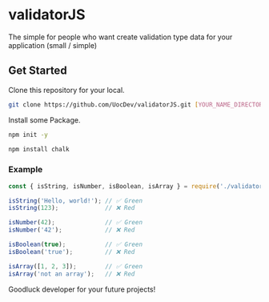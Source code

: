 # validatorJS
The simple for people who want create validation type data for your application (small / simple)

## Get Started
Clone this repository for your local.
```bash
git clone https://github.com/UocDev/validatorJS.git [YOUR_NAME_DIRECTORY]
```
Install some Package.
```bash
npm init -y
```
```bash
npm install chalk
```

### Example
```js
const { isString, isNumber, isBoolean, isArray } = require('./validator');

isString('Hello, world!'); // ✅ Green
isString(123);             // ❌ Red

isNumber(42);              // ✅ Green
isNumber('42');            // ❌ Red

isBoolean(true);           // ✅ Green
isBoolean('true');         // ❌ Red

isArray([1, 2, 3]);        // ✅ Green
isArray('not an array');   // ❌ Red
```
Goodluck developer for your future projects!

